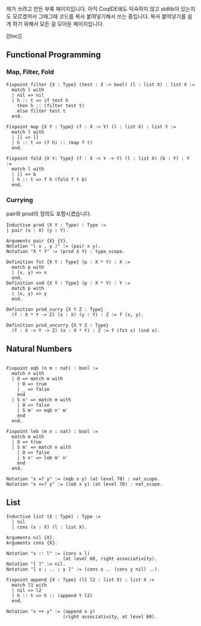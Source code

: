 제가 쓰려고 만든 부록 페이지입니다. 아직 CoqIDE에도 익숙하지 않고 stdlib이 있는지도 모르겠어서 그때그때 코드를 복사 붙여넣기해서 쓰는 중입니다. 복사 붙여넣기를 쉽게 하기 위해서 모든 걸 모아둔 페이지입니다.

[[toc]]

## Functional Programming

### Map, Filter, Fold

```haskell, line_num
Fixpoint filter {X : Type} (test : X -> bool) (l : list X) : list X :=
  match l with
  | nil => nil
  | h :: t => if test h
    then h :: (filter test t)
    else filter test t
  end.

Fixpoint map {X Y : Type} (f : X -> Y) (l : list X) : list Y :=
  match l with
  | [] => []
  | h :: t => (f h) :: (map f t)
  end.

Fixpoint fold {X Y: Type} (f : X -> Y -> Y) (l : list X) (b : Y) : Y :=
  match l with
  | [] => b
  | h :: t => f h (fold f t b)
  end.
```

### Currying

pair와 prod의 정의도 포함시켰습니다.

```haskell, line_num
Inductive prod (X Y : Type) : Type :=
| pair (x : X) (y : Y).

Arguments pair {X} {Y}.
Notation "( x , y )" := (pair x y).
Notation "X * Y" := (prod X Y) : type_scope.

Definition fst {X Y : Type} (p : X * Y) : X :=
  match p with
  | (x, y) => x
  end.
Definition snd {X Y : Type} (p : X * Y) : Y :=
  match p with
  | (x, y) => y
  end.

Definition prod_curry {X Y Z : Type}
  (f : X * Y -> Z) (x : X) (y : Y) : Z := f (x, y).

Definition prod_uncurry {X Y Z : Type}
  (f : X -> Y -> Z) (x : X * Y) : Z := f (fst x) (snd x).
```

## Natural Numbers

```haskell, line_num

Fixpoint eqb (n m : nat) : bool :=
  match n with
  | O => match m with
    | O => true
    | _ => false
    end
  | S n' => match m with
    | O => false
    | S m' => eqb n' m'
    end
  end.

Fixpoint leb (m n : nat) : bool :=
  match m with
  | O => true
  | S m' => match n with
    | O => false
    | S n' => leb m' n'
    end
  end.

Notation "x =? y" := (eqb x y) (at level 70) : nat_scope.
Notation "x <=? y" := (leb x y) (at level 70) : nat_scope.
```

## List

```haskell, line_num
Inductive list (X : Type) : Type :=
  | nil
  | cons (x : X) (l : list X).

Arguments nil {X}.
Arguments cons {X}.

Notation "x :: l" := (cons x l)
                     (at level 60, right associativity).
Notation "[ ]" := nil.
Notation "[ x ; .. ; y ]" := (cons x .. (cons y nil) ..).

Fixpoint append {X : Type} (l1 l2 : list X) : list X :=
  match l1 with
  | nil => l2
  | h :: t => h :: (append t l2)
  end.

Notation "x ++ y" := (append x y)
                     (right associativity, at level 60).
```